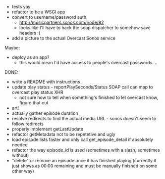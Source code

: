 - tests yay
- refactor to be a WSGI app
- convert to username/password auth 
    - http://musicpartners.sonos.com/node/82
    - looks like I'll have to hack the soap dispatcher to somehow save headers :(
- add a picture to the actual Overcast Sonos service

Maybe:

- deploy as an app?
    - this would mean I'd have access to people's overcast passwords....
    
DONE:
- write a README with instructions
- update play status - reportPlaySeconds/Status SOAP call can map to overcast play status XHR
    - not sure how to tell when something's finished to let overcast know, figure that out
- art!
- actually gather episode duration
- resolve redirects to find the actual media URL - sonos doesn't seem to follow redirects
- properly implement getLastUpdate
- refactor getMetadata not to be repetetive and ugly
- load episode lists faster and only call get_episode_detail if absolutely needed
- refactor the way episode_id is used (sometimes with a slash, sometimes without)
- "delete" or remove an episode once it has finished playing (currently it just shows as 00:00 remaining and must be manually finished on some other way)
